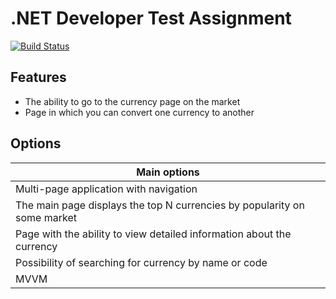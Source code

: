 # .NET Developer Test Assignment




[![Build Status](https://app.travis-ci.com/travis-ci/travis-web.svg?branch=master&status=passed)](https://github.com/CyberCatOfUkraine/Digital-Cloud-Technologies-Test-Assigment-Desktop)


## Features

- The ability to go to the currency page on the market 
- 	Page in which you can convert one currency to another

## Options

| Main options |
| ------ |
| Multi-page application with navigation |
| The main page displays the top N currencies by popularity on some market  |
| Page with the ability to view detailed information about the currency |
| Possibility of searching for currency by name or code |
| MVVM |
